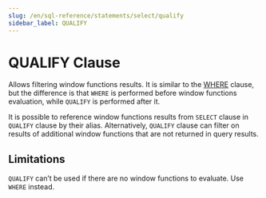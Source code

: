 ```yaml
---
slug: /en/sql-reference/statements/select/qualify
sidebar_label: QUALIFY
---
```


# QUALIFY Clause

Allows filtering window functions results. It is similar to the [WHERE](../../../sql-reference/statements/select/where.md) clause, but the difference is that `WHERE` is performed before window functions evaluation, while `QUALIFY` is performed after it.

It is possible to reference window functions results from `SELECT` clause in `QUALIFY` clause by their alias. Alternatively, `QUALIFY` clause can filter on results of additional window functions that are not returned in query results.

## Limitations

`QUALIFY` can’t be used if there are no window functions to evaluate. Use `WHERE` instead.
